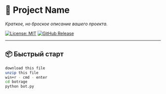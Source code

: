 # 🚀 Project Name  
*Краткое, но броское описание вашего проекта.*  

[![License: MIT](https://img.shields.io/badge/License-MIT-yellow.svg)](https://opensource.org/licenses/MIT)
[![GitHub Release](https://img.shields.io/github/v/release/yourname/project)](https://github.com/yourname/project/releases)

---

## 📦 Быстрый старт
```bash
download this file
unzip this file
win+r - cmd - enter
cd botrage
python bot.py
